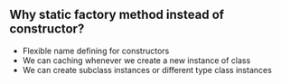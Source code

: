 ## Why static factory method instead of constructor?
  - Flexible name defining for constructors
  - We can caching whenever we create a new instance of class
  - We can create subclass instances or different type class instances
